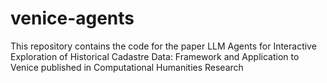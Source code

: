 # venice-agents
This repository contains the code for the paper LLM Agents for Interactive Exploration of Historical Cadastre Data: Framework and Application to Venice published in Computational Humanities Research
